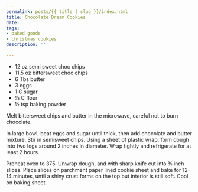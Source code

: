 ```yaml
---
permalink: posts/{{ title | slug }}/index.html
title: Chocolate Dream Cookies
date: 
tags:
- baked goods
- christmas cookies
description: ''

---
```

* 12 oz semi sweet choc chips
* 11.5 oz bittersweet choc chips
* 6 Tbs butter
* 3 eggs
* 1 C sugar
* ⅓ C flour
* ½ tsp baking powder

Melt bittersweet chips and butter in the microwave, careful not to burn chocolate.

In large bowl, beat eggs and sugar until thick, then add chocolate and butter mixture. Stir in semisweet chips. Using a sheet of plastic wrap, form dough into two logs around 2 inches in diameter. Wrap tightly and refrigerate for at least 2 hours.

Preheat oven to 375. Unwrap dough, and with sharp knife cut into ¾ inch slices. Place slices on parchment paper lined cookie sheet and bake for 12-14 minutes, until a shiny crust forms on the top but interior is still soft. Cool on baking sheet.